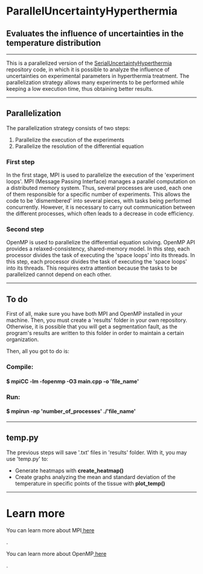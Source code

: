 # ParallelUncertaintyHyperthermia
## Evaluates the influence of uncertainties in the temperature distribution 
<hr/>
<p>This is a parallelized version of the <a href='https://github.com/antonioMarchese/SerialUncertaintyHipertermia'>SerialUncertaintyHyperthermia</a> repository code, in which it is possible to analyze the influence of uncertainties on experimental parameters in hyperthermia treatment. The parallelization strategy allows many experiments to be performed while keeping a low execution time, thus obtaining better results.</p>
<hr/>

## Parallelization
<p>The parallelization strategy consists of two steps:</p>
<ol>
  <li>Parallelize the execution of the experiments</li>
  <li>Parallelize the resolution of the differential equation</li>
</ol>

### First step
<p>In the first stage, MPI is used to parallelize the execution of the 'experiment loops'. MPI (Message Passing Interface) manages a parallel computation on a distributed memory system. Thus, several processes are used, each one of them responsible for a specific number of experiments. This allows the code to be 'dismembered' into several pieces, with tasks being performed concurrently. However, it is necessary to carry out communication between the different processes, which often leads to a decrease in code efficiency.</p>

### Second step
<p>OpenMP is used to parallelize the differential equation solving. OpenMP API provides a relaxed-consistency, shared-memory model. In this step, each processor divides the task of executing the 'space loops' into its threads. In this step, each processor divides the task of executing the 'space loops' into its threads. This requires extra attention because the tasks to be parallelized cannot depend on each other. </p>
<hr/>

## To do

<p>First of all, make sure you have both MPI and OpenMP installed in your machine. Then, you must create a 'results' folder in your own repository. Otherwise, it is possible that you will get a segmentation fault, as the program's results are written to this folder in order to maintain a certain organization.</p>
<p>Then, all you got to do is: </p>
<h3>Compile: </ h3>
<h4>$ mpiCC -lm -fopenmp -O3 main.cpp -o 'file_name' </h4>
<h3>Run: </ h3>
<h4>$ mpirun -np 'number_of_processes' ./'file_name' </h4>
<hr />

## temp.py
 
<p>The previous steps will save '.txt' files in 'results' folder. With it, you may use 'temp.py' to: </p>
<ul>
   <li>Generate heatmaps with <strong>create_heatmap()</strong></li>
   <li>Create graphs analyzing the mean and standard deviation of the temperature in specific points of the tissue with <strong>plot_temp()</strong></li>
</ul>
<hr />

<h1>Learn more</h1>
<p>You can learn more about MPI<a href="https://www.open-mpi.org/"> here</a></p>.
<p>You can learn more about OpenMP<a href="https://www.openmp.org/"> here</a></p>.
   

